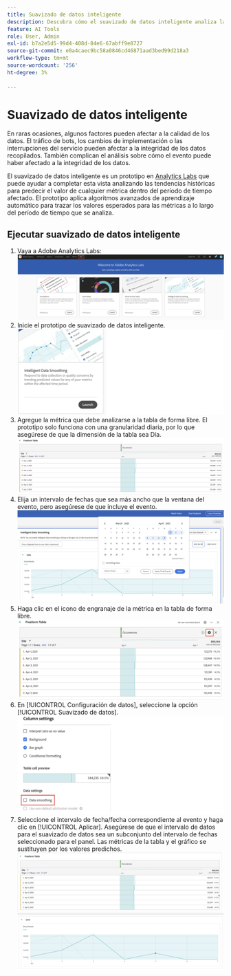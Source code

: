 ```yaml
---
title: Suavizado de datos inteligente
description: Descubra cómo el suavizado de datos inteligente analiza las tendencias históricas para predecir el valor de cualquier métrica dentro de un período de tiempo afectado.
feature: AI Tools
role: User, Admin
exl-id: b7a2e5d5-99d4-408d-84e6-67abff9e8727
source-git-commit: e0a4caec9bc58a0846cd46871aad3bed99d218a3
workflow-type: tm+mt
source-wordcount: '256'
ht-degree: 3%

---
```


# Suavizado de datos inteligente

En raras ocasiones, algunos factores pueden afectar a la calidad de los datos. El tráfico de bots, los cambios de implementación o las interrupciones del servicio pueden afectar a la integridad de los datos recopilados. También complican el análisis sobre cómo el evento puede haber afectado a la integridad de los datos.

El suavizado de datos inteligente es un prototipo en [Analytics Labs](/help/analyze/labs.md) que puede ayudar a completar esta vista analizando las tendencias históricas para predecir el valor de cualquier métrica dentro del período de tiempo afectado. El prototipo aplica algoritmos avanzados de aprendizaje automático para trazar los valores esperados para las métricas a lo largo del período de tiempo que se analiza.

## Ejecutar suavizado de datos inteligente

1. Vaya a Adobe Analytics Labs:
   ![Labs](assets/labs.png)
1. Inicie el prototipo de suavizado de datos inteligente.
   ![prototipo de lanzamiento](assets/intelligent-ds.png)
1. Agregue la métrica que debe analizarse a la tabla de forma libre. El prototipo solo funciona con una granularidad diaria, por lo que asegúrese de que la dimensión de la tabla sea Día.
   ![Agregar métrica](assets/add-metric.png)
1. Elija un intervalo de fechas que sea más ancho que la ventana del evento, pero asegúrese de que incluye el evento.
   ![Intervalo de fecha](assets/date-range.png)
1. Haga clic en el icono de engranaje de la métrica en la tabla de forma libre.
   ![Icono de engranaje](assets/gear-icon.png)
1. En [!UICONTROL Configuración de datos], seleccione la opción [!UICONTROL Suavizado de datos].
   ![Suavizado de datos](assets/column-setting.png)
1. Seleccione el intervalo de fecha/fecha correspondiente al evento y haga clic en [!UICONTROL Aplicar].
Asegúrese de que el intervalo de datos para el suavizado de datos sea un subconjunto del intervalo de fechas seleccionado para el panel. Las métricas de la tabla y el gráfico se sustituyen por los valores predichos.
   ![Valores predichos](assets/predictive-values.png)
